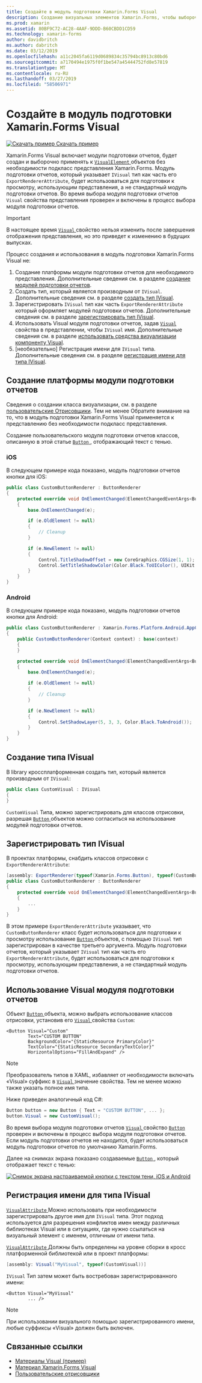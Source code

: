 ```yaml
---
title: Создайте в модуль подготовки Xamarin.Forms Visual
description: Создание визуальных элементов Xamarin.Forms, чтобы выборочно применять к объектам VisualElement без необходимости подкласс представления Xamarin.Forms.
ms.prod: xamarin
ms.assetid: 80BF9C72-AC28-4AAF-9DDD-B60CBDD1CD59
ms.technology: xamarin-forms
author: davidbritch
ms.author: dabritch
ms.date: 03/12/2019
ms.openlocfilehash: a11c2045fa6119d0689834c35794bc8913c80bd6
ms.sourcegitcommit: a7170494e1975f0f1be547a45444752fd8e57819
ms.translationtype: MT
ms.contentlocale: ru-RU
ms.lasthandoff: 03/27/2019
ms.locfileid: "58506971"
---
```

# <a name="create-a-xamarinforms-visual-renderer"></a>Создайте в модуль подготовки Xamarin.Forms Visual

[![Скачать пример](~/media/shared/download.png) Скачать пример](https://developer.xamarin.com/samples/xamarin-forms/UserInterface/VisualDemos/)

Xamarin.Forms Visual включает модули подготовки отчетов, будет создан и выборочно применять к [ `VisualElement` ](xref:Xamarin.Forms.VisualElement) объектов без необходимости подкласс представления Xamarin.Forms. Модуль подготовки отчетов, который указывает `IVisual` тип как часть его `ExportRendererAttribute`, будет использоваться для подготовки к просмотру, использующим представления, а не стандартный модуль подготовки отчетов. Во время выбора модуля подготовки отчетов `Visual` свойства представления проверен и включены в процесс выбора модуля подготовки отчетов.

> [!IMPORTANT]
> В настоящее время [ `Visual` ](xref:Xamarin.Forms.VisualElement.Visual) свойство нельзя изменить после завершения отображения представления, но это приведет к изменению в будущих выпусках.

Процесс создания и использования в модуль подготовки Xamarin.Forms Visual не:

1. Создание платформы модули подготовки отчетов для необходимого представления. Дополнительные сведения см. в разделе [создание модулей подготовки отчетов](#create-platform-renderers).
1. Создать тип, который является производным от `IVisual`. Дополнительные сведения см. в разделе [создать тип IVisual](#create-an-ivisual-type).
1. Зарегистрировать `IVisual` тип как часть `ExportRendererAttribute` который оформляет модулей подготовки отчетов. Дополнительные сведения см. в разделе [зарегистрировать тип IVisual](#register-the-ivisual-type).
1. Использовать Visual модуля подготовки отчетов, задав [ `Visual` ](xref:Xamarin.Forms.VisualElement.Visual) свойства в представлении, чтобы `IVisual` имя. Дополнительные сведения см. в разделе [использовать средства визуализации компоненту Visual](#consume-the-visual-renderer).
1. [необязательно] Регистрация имени для `IVisual` типа. Дополнительные сведения см. в разделе [регистрация имени для типа IVisual](#register-a-name-for-the-ivisual-type).

## <a name="create-platform-renderers"></a>Создание платформы модули подготовки отчетов

Сведения о создании класса визуализации, см. в разделе [пользовательские Отрисовщики](~/xamarin-forms/app-fundamentals/custom-renderer/index.md). Тем не менее Обратите внимание на то, что в модуль подготовки Xamarin.Forms Visual применяется к представлению без необходимости подкласс представления.

Создание пользовательского модуля подготовки отчетов классов, описанную в этой статье [ `Button` ](xref:Xamarin.Forms.Button) , отображающий текст с тенью.

### <a name="ios"></a>iOS

В следующем примере кода показано, модуль подготовки отчетов кнопки для iOS:

```csharp
public class CustomButtonRenderer : ButtonRenderer
{
    protected override void OnElementChanged(ElementChangedEventArgs<Button> e)
    {
        base.OnElementChanged(e);

        if (e.OldElement != null)
        {
            // Cleanup
        }

        if (e.NewElement != null)
        {
            Control.TitleShadowOffset = new CoreGraphics.CGSize(1, 1);
            Control.SetTitleShadowColor(Color.Black.ToUIColor(), UIKit.UIControlState.Normal);
        }
    }
}
```

### <a name="android"></a>Android

В следующем примере кода показано, модуль подготовки отчетов кнопки для Android:

```csharp
public class CustomButtonRenderer : Xamarin.Forms.Platform.Android.AppCompat.ButtonRenderer
{
    public CustomButtonRenderer(Context context) : base(context)
    {
    }

    protected override void OnElementChanged(ElementChangedEventArgs<Button> e)
    {
        base.OnElementChanged(e);

        if (e.OldElement != null)
        {
            // Cleanup
        }

        if (e.NewElement != null)
        {
            Control.SetShadowLayer(5, 3, 3, Color.Black.ToAndroid());
        }
    }
}
```

## <a name="create-an-ivisual-type"></a>Создание типа IVisual

В library кроссплатформенная создать тип, который является производным от `IVisual`:

```csharp
public class CustomVisual : IVisual
{
}
```

`CustomVisual` Типа, можно зарегистрировать для классов отрисовки, разрешая [ `Button` ](xref:Xamarin.Forms.Button) объектов можно согласиться на использование модулей подготовки отчетов.

## <a name="register-the-ivisual-type"></a>Зарегистрировать тип IVisual

В проектах платформы, снабдить классов отрисовки с `ExportRendererAttribute`:

```csharp
[assembly: ExportRenderer(typeof(Xamarin.Forms.Button), typeof(CustomButtonRenderer), new[] { typeof(CustomVisual) })]
public class CustomButtonRenderer : ButtonRenderer
{
    protected override void OnElementChanged(ElementChangedEventArgs<Button> e)
    {
        ...
    }
}
```

В этом примере `ExportRendererAttribute` указывает, что `CustomButtonRenderer` класс будет использоваться для подготовки к просмотру использование [ `Button` ](xref:Xamarin.Forms.Button) объектов, с помощью `IVisual` тип зарегистрирован в качестве третьего аргумента. Модуль подготовки отчетов, который указывает `IVisual` тип как часть его `ExportRendererAttribute`, будет использоваться для подготовки к просмотру, использующим представления, а не стандартный модуль подготовки отчетов.

## <a name="consume-the-visual-renderer"></a>Использование Visual модуля подготовки отчетов

Объект [ `Button` ](xref:Xamarin.Forms.Button) объекта, можно выбрать использование классов отрисовки, установив его [ `Visual` ](xref:Xamarin.Forms.VisualElement.Visual) свойства `Custom`:

```xaml
<Button Visual="Custom"
        Text="CUSTOM BUTTON"
        BackgroundColor="{StaticResource PrimaryColor}"
        TextColor="{StaticResource SecondaryTextColor}"
        HorizontalOptions="FillAndExpand" />
```

> [!NOTE]
> Преобразователь типов в XAML, избавляет от необходимости включать «Visual» суффикс в [ `Visual` ](xref:Xamarin.Forms.VisualElement.Visual) значение свойства. Тем не менее можно также указать полное имя типа.

Ниже приведен аналогичный код C#:

```csharp
Button button = new Button { Text = "CUSTOM BUTTON", ... };
button.Visual = new CustomVisual();
```

Во время выбора модуля подготовки отчетов [ `Visual` ](xref:Xamarin.Forms.VisualElement.Visual) свойство [ `Button` ](xref:Xamarin.Forms.Button) проверен и включены в процесс выбора модуля подготовки отчетов. Если модуль подготовки отчетов не находится, будет использоваться модуль подготовки отчетов по умолчанию Xamarin.Forms.

Далее на снимках экрана показано создаваемые [ `Button` ](xref:Xamarin.Forms.Button), который отображает текст с тенью:

[![Снимок экрана настраиваемой кнопки с текстом тени, iOS и Android](material-visual-images/custom-button.png "кнопка с текстовой тени")](material-visual-images/custom-button-large.png#lightbox)

## <a name="register-a-name-for-the-ivisual-type"></a>Регистрация имени для типа IVisual

[ `VisualAttribute` ](xref:Xamarin.Forms.VisualAttribute) Можно использовать при необходимости зарегистрировать другое имя для `IVisual` типа. Этот подход используется для разрешения конфликтов имен между различных библиотеках Visual или в ситуациях, где нужно ссылаться на визуальный элемент с именем, отличным от имени типа.

[ `VisualAttribute` ](xref:Xamarin.Forms.VisualAttribute) Должны быть определены на уровне сборки в кросс платформенной библиотекой или в проект платформы:

```csharp
[assembly: Visual("MyVisual", typeof(CustomVisual))]
```

`IVisual` Тип затем может быть востребован зарегистрированного имени:

```xaml
<Button Visual="MyVisual"
        ... />
```

> [!NOTE]
> При использовании визуального помощью зарегистрированного имени, любые суффиксы «Visual» должен быть включен.

## <a name="related-links"></a>Связанные ссылки

- [Материалы Visual (пример)](https://developer.xamarin.com/samples/xamarin-forms/UserInterface/VisualDemos/)
- [Материал Xamarin.Forms Visual](material-visual.md)
- [Пользовательские отрисовщики](~/xamarin-forms/app-fundamentals/custom-renderer/index.md)
